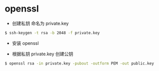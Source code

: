 openssl
====================

* 创建私钥 命名为 private.key
```Bash
$ ssh-keygen -t rsa -b 2048 -f private.key
```

* 安装 openssl

* 根据私钥 private.key 创建公钥 
```Bash
$ openssl rsa -in private.key -pubout -outform PEM -out public.key
```
